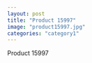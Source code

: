 ```yaml
---
layout: post
title: "Product 15997"
image: "product15997.jpg"
categories: "category1"
---
```

Product 15997
